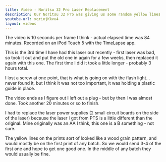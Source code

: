 ```yaml
---
title: Video - Noritsu 32 Pro Laser Replacement
description: Our Noritsu 32 Pro was giving us some random yellow lines on prints once in a while. After swapping AOM Drivers (silver boxes) and laser 	power supplies we decided to replace the laser with a refurb from PTS (http://www.ptscsg.com/).
youtube-url: xqriojKkvu4
layout: videos
---
```


The video is 10 seconds per frame I think - actual elapsed time was 84 minutes. Recorded on an iPod Touch 5 with the TimeLapse app.

This is the 3rd time I have had this laser out recently - first laser was bad, so took it out and put the old one in again for a few weeks, then replaced it again with this one. The first time I did it took a little longer - probably 3 hours total.

I lost a screw at one point, that is what is going on with the flash light... never found it, but I think it was not too important, it was holding a plastic guide in place.

The video ends as I figure out I left out a plug - but by then I was almost done. Took another 20 minutes or so to finish.

I had to replace the laser power supplies (2 small circuit boards on the side of the laser) because the laser I got from PTS is a little different than the original. Mine originally was an AA I think, this one is a B something - not sure.

The yellow lines on the prints sort of looked like a wood grain pattern, and would mostly be on the first print of any batch. So we would send 3-4 of the first one and hope to get one good one. In the middle of any batch they would usually be fine.